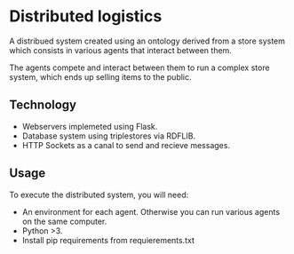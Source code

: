 # Distributed logistics
A distribued system created using an ontology derived from a store system which consists in various agents that interact between them.

The agents compete and interact between them to run a complex store system, which ends up selling items to the public.

## Technology

* Webservers implemeted using Flask.
* Database system using triplestores via RDFLIB.
* HTTP Sockets as a canal to send and recieve messages.

## Usage
To execute the distributed system, you will need:

* An environment for each agent. Otherwise you can run various agents on the same computer.
* Python >3.
* Install pip requirements from requierements.txt
